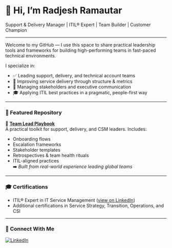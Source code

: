 # 👋 Hi, I’m Radjesh Ramautar

Support & Delivery Manager | ITIL® Expert | Team Builder | Customer Champion

---

Welcome to my GitHub — I use this space to share practical leadership tools and frameworks for building high-performing teams in fast-paced technical environments.

I specialize in:
- ✅ Leading support, delivery, and technical account teams
- 🚀 Improving service delivery through structure & metrics
- 🤝 Managing stakeholders and executive communication
- 🎓 Applying ITIL best practices in a pragmatic, people-first way

---

### 📘 Featured Repository

🔹 [**Team Lead Playbook**](https://github.com/radjeshr/team-lead-playbook)  
A practical toolkit for support, delivery, and CSM leaders. Includes:
- Onboarding flows
- Escalation frameworks
- Stakeholder templates
- Retrospectives & team health rituals
- ITIL-aligned practices  
➡️ *Built from real-world experience leading global teams*

---

### 🎓 Certifications
- ITIL® Expert in IT Service Management ([view on LinkedIn](https://www.linkedin.com/in/radjeshramautar/details/certifications/))
- Additional certifications in Service Strategy, Transition, Operations, and CSI

---

### 🔗 Connect With Me
[![LinkedIn](https://img.shields.io/badge/LinkedIn-blue?logo=linkedin&style=flat)](https://www.linkedin.com/in/radjeshramautar/)
